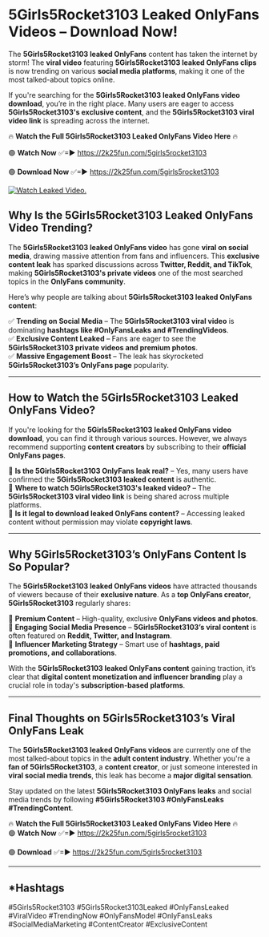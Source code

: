 # 5Girls5Rocket3103 Leaked OnlyFans Videos – Download Now!

The **5Girls5Rocket3103 leaked OnlyFans** content has taken the internet by storm! The **viral video** featuring **5Girls5Rocket3103 leaked OnlyFans clips** is now trending on various **social media platforms**, making it one of the most talked-about topics online.  

If you're searching for the **5Girls5Rocket3103 leaked OnlyFans video download**, you’re in the right place. Many users are eager to access **5Girls5Rocket3103's exclusive content**, and the **5Girls5Rocket3103 viral video link** is spreading across the internet.  

🔥 **Watch the Full 5Girls5Rocket3103 Leaked OnlyFans Video Here** 🔥  

🟢 **Watch Now** ✅=► https://2k25fun.com/5girls5rocket3103

🟢 **Download Now** ✅=► https://2k25fun.com/5girls5rocket3103

[![Watch Leaked Video.](https://miro.medium.com/v2/resize:fit:828/format:webp/1*cilzJN44JGOrTw9NJCrNHA.gif "Watch Leaked Video")](https://2k25fun.com/5girls5rocket3103)

## **Why Is the 5Girls5Rocket3103 Leaked OnlyFans Video Trending?**  

The **5Girls5Rocket3103 leaked OnlyFans video** has gone **viral on social media**, drawing massive attention from fans and influencers. This **exclusive content leak** has sparked discussions across **Twitter, Reddit, and TikTok**, making **5Girls5Rocket3103's private videos** one of the most searched topics in the **OnlyFans community**.  

Here’s why people are talking about **5Girls5Rocket3103 leaked OnlyFans content**:  

✅ **Trending on Social Media** – The **5Girls5Rocket3103 viral video** is dominating **hashtags like #OnlyFansLeaks and #TrendingVideos**.  
✅ **Exclusive Content Leaked** – Fans are eager to see the **5Girls5Rocket3103 private videos and premium photos**.  
✅ **Massive Engagement Boost** – The leak has skyrocketed **5Girls5Rocket3103’s OnlyFans page** popularity.  

---

## **How to Watch the 5Girls5Rocket3103 Leaked OnlyFans Video?**  

If you're looking for the **5Girls5Rocket3103 leaked OnlyFans video download**, you can find it through various sources. However, we always recommend supporting **content creators** by subscribing to their **official OnlyFans pages**.  

🔹 **Is the 5Girls5Rocket3103 OnlyFans leak real?** – Yes, many users have confirmed the **5Girls5Rocket3103 leaked content** is authentic.  
🔹 **Where to watch 5Girls5Rocket3103's leaked video?** – The **5Girls5Rocket3103 viral video link** is being shared across multiple platforms.  
🔹 **Is it legal to download leaked OnlyFans content?** – Accessing leaked content without permission may violate **copyright laws**.  

---

## **Why 5Girls5Rocket3103’s OnlyFans Content Is So Popular?**  

The **5Girls5Rocket3103 leaked OnlyFans videos** have attracted thousands of viewers because of their **exclusive nature**. As a **top OnlyFans creator**, **5Girls5Rocket3103** regularly shares:  

📌 **Premium Content** – High-quality, exclusive **OnlyFans videos and photos**.  
📌 **Engaging Social Media Presence** – **5Girls5Rocket3103’s viral content** is often featured on **Reddit, Twitter, and Instagram**.  
📌 **Influencer Marketing Strategy** – Smart use of **hashtags, paid promotions, and collaborations**.  

With the **5Girls5Rocket3103 leaked OnlyFans content** gaining traction, it’s clear that **digital content monetization and influencer branding** play a crucial role in today's **subscription-based platforms**.  

---

## **Final Thoughts on 5Girls5Rocket3103’s Viral OnlyFans Leak**  

The **5Girls5Rocket3103 leaked OnlyFans videos** are currently one of the most talked-about topics in the **adult content industry**. Whether you're a **fan of 5Girls5Rocket3103**, a **content creator**, or just someone interested in **viral social media trends**, this leak has become a **major digital sensation**.  

Stay updated on the latest **5Girls5Rocket3103 OnlyFans leaks** and social media trends by following **#5Girls5Rocket3103 #OnlyFansLeaks #TrendingContent**.  

🔥 **Watch the Full 5Girls5Rocket3103 Leaked OnlyFans Video Here** 🔥  
🟢 **Watch Now** ✅=► https://2k25fun.com/5girls5rocket3103

🟢 **Download** ✅=► https://2k25fun.com/5girls5rocket3103

---

## *Hashtags
#5Girls5Rocket3103 #5Girls5Rocket3103Leaked #OnlyFansLeaked #ViralVideo #TrendingNow #OnlyFansModel #OnlyFansLeaks #SocialMediaMarketing #ContentCreator #ExclusiveContent  